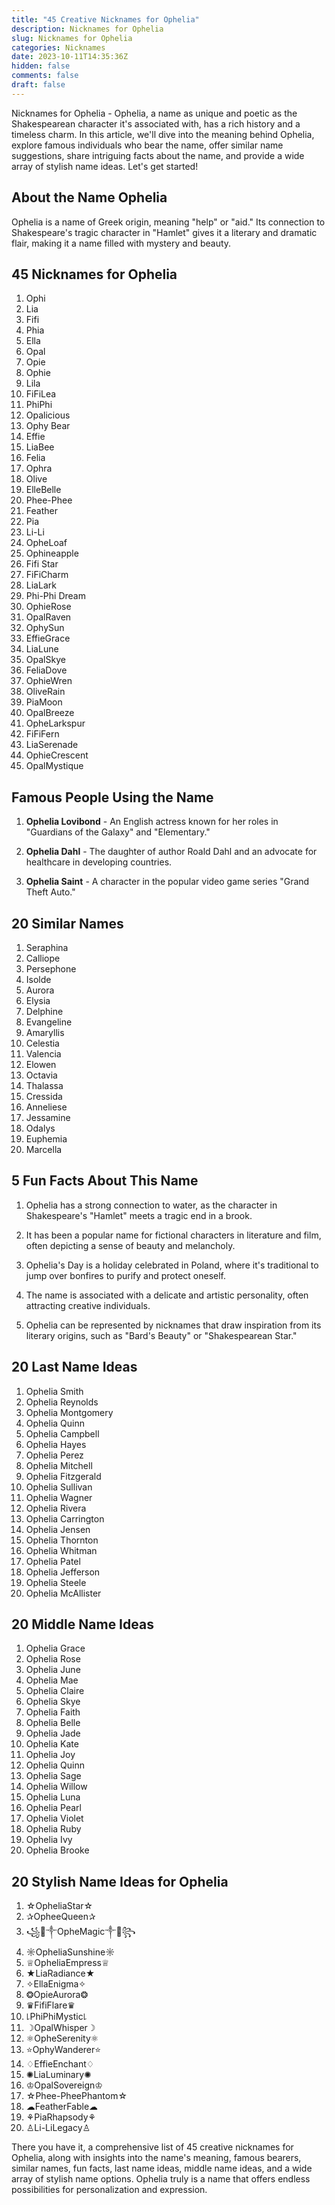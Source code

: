 ```yaml
---
title: "45 Creative Nicknames for Ophelia"
description: Nicknames for Ophelia
slug: Nicknames for Ophelia
categories: Nicknames
date: 2023-10-11T14:35:36Z
hidden: false
comments: false
draft: false
---
```


Nicknames for Ophelia - Ophelia, a name as unique and poetic as the Shakespearean character it's associated with, has a rich history and a timeless charm. In this article, we'll dive into the meaning behind Ophelia, explore famous individuals who bear the name, offer similar name suggestions, share intriguing facts about the name, and provide a wide array of stylish name ideas. Let's get started!

## About the Name Ophelia

Ophelia is a name of Greek origin, meaning "help" or "aid." Its connection to Shakespeare's tragic character in "Hamlet" gives it a literary and dramatic flair, making it a name filled with mystery and beauty.

## 45 Nicknames for Ophelia

1. Ophi
2. Lia
3. Fifi
4. Phia
5. Ella
6. Opal
7. Opie
8. Ophie
9. Lila
10. FiFiLea
11. PhiPhi
12. Opalicious
13. Ophy Bear
14. Effie
15. LiaBee
16. Felia
17. Ophra
18. Olive
19. ElleBelle
20. Phee-Phee
21. Feather
22. Pia
23. Li-Li
24. OpheLoaf
25. Ophineapple
26. Fifi Star
27. FiFiCharm
28. LiaLark
29. Phi-Phi Dream
30. OphieRose
31. OpalRaven
32. OphySun
33. EffieGrace
34. LiaLune
35. OpalSkye
36. FeliaDove
37. OphieWren
38. OliveRain
39. PiaMoon
40. OpalBreeze
41. OpheLarkspur
42. FiFiFern
43. LiaSerenade
44. OphieCrescent
45. OpalMystique

## Famous People Using the Name

1. **Ophelia Lovibond** - An English actress known for her roles in "Guardians of the Galaxy" and "Elementary."

2. **Ophelia Dahl** - The daughter of author Roald Dahl and an advocate for healthcare in developing countries.

3. **Ophelia Saint** - A character in the popular video game series "Grand Theft Auto."

## 20 Similar Names

1. Seraphina
2. Calliope
3. Persephone
4. Isolde
5. Aurora
6. Elysia
7. Delphine
8. Evangeline
9. Amaryllis
10. Celestia
11. Valencia
12. Elowen
13. Octavia
14. Thalassa
15. Cressida
16. Anneliese
17. Jessamine
18. Odalys
19. Euphemia
20. Marcella

## 5 Fun Facts About This Name

1. Ophelia has a strong connection to water, as the character in Shakespeare's "Hamlet" meets a tragic end in a brook.

2. It has been a popular name for fictional characters in literature and film, often depicting a sense of beauty and melancholy.

3. Ophelia's Day is a holiday celebrated in Poland, where it's traditional to jump over bonfires to purify and protect oneself.

4. The name is associated with a delicate and artistic personality, often attracting creative individuals.

5. Ophelia can be represented by nicknames that draw inspiration from its literary origins, such as "Bard's Beauty" or "Shakespearean Star."

## 20 Last Name Ideas

1. Ophelia Smith
2. Ophelia Reynolds
3. Ophelia Montgomery
4. Ophelia Quinn
5. Ophelia Campbell
6. Ophelia Hayes
7. Ophelia Perez
8. Ophelia Mitchell
9. Ophelia Fitzgerald
10. Ophelia Sullivan
11. Ophelia Wagner
12. Ophelia Rivera
13. Ophelia Carrington
14. Ophelia Jensen
15. Ophelia Thornton
16. Ophelia Whitman
17. Ophelia Patel
18. Ophelia Jefferson
19. Ophelia Steele
20. Ophelia McAllister

## 20 Middle Name Ideas

1. Ophelia Grace
2. Ophelia Rose
3. Ophelia June
4. Ophelia Mae
5. Ophelia Claire
6. Ophelia Skye
7. Ophelia Faith
8. Ophelia Belle
9. Ophelia Jade
10. Ophelia Kate
11. Ophelia Joy
12. Ophelia Quinn
13. Ophelia Sage
14. Ophelia Willow
15. Ophelia Luna
16. Ophelia Pearl
17. Ophelia Violet
18. Ophelia Ruby
19. Ophelia Ivy
20. Ophelia Brooke

## 20 Stylish Name Ideas for Ophelia

1. ☆OpheliaStar☆
2. ✰OpheeQueen✰
3. ꧁🌟༒OpheMagic༒🌟꧂
4. ☼OpheliaSunshine☼
5. ♕OpheliaEmpress♕
6. ★LiaRadiance★
7. ✧EllaEnigma✧
8. ❂OpieAurora❂
9. ♛FifiFlare♛
10. ꒒PhiPhiMystic꒒
11. ☽OpalWhisper☽
12. ⚛OpheSerenity⚛
13. ⭐OphyWanderer⭐
14. ♢EffieEnchant♢
15. ✺LiaLuminary✺
16. ♔OpalSovereign♔
17. ☆Phee-PheePhantom☆
18. ☁FeatherFable☁
19. ⚘PiaRhapsody⚘
20. ♙Li-LiLegacy♙

There you have it, a comprehensive list of 45 creative nicknames for Ophelia, along with insights into the name's meaning, famous bearers, similar names, fun facts, last name ideas, middle name ideas, and a wide array of stylish name options. Ophelia truly is a name that offers endless possibilities for personalization and expression.